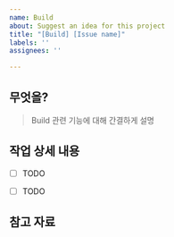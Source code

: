 ```yaml
---
name: Build
about: Suggest an idea for this project
title: "[Build] [Issue name]"
labels: ''
assignees: ''

---
```


## 무엇을?
> Build 관련 기능에 대해 간결하게 설명

## 작업 상세 내용

- [ ] TODO
- [ ] TODO


## 참고 자료
